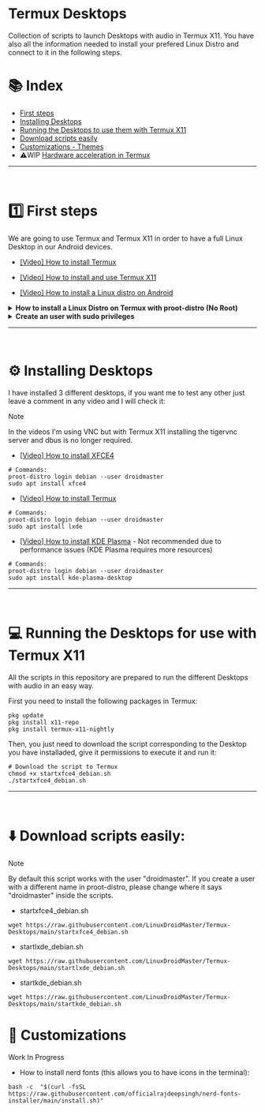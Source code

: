 # Termux Desktops
Collection of scripts to launch Desktops with audio in Termux X11. You have also all the information needed to install your prefered Linux Distro and connect to it in the following steps. 

# 📚 Index
* [First steps](#first-steps)
* [Installing Desktops](#installing-desktops)
* [Running the Desktops to use them with Termux X11](#running-desktops)
* [Download scripts easily](#easy-download)
* [Customizations - Themes](#customizations)
* ⚠️WIP [Hardware acceleration in Termux](https://github.com/LinuxDroidMaster/Termux-Desktops/blob/main/Documentation/HardwareAcceleration.md)

---  
<br>

# 1️⃣ First steps <a name=first-steps></a>
We are going to use Termux and Termux X11 in order to have a full Linux Desktop in our Android devices. 

* [[Video] How to install Termux](https://www.youtube.com/watch?v=OMJAyq5NHp0)

* [[Video] How to install and use Termux X11](https://www.youtube.com/watch?v=mXkXzFqSeYE)

* [[Video] How to install a Linux distro on Android](https://www.youtube.com/watch?v=OMJAyq5NHp0)


<details>
<summary><strong> How to install a Linux Distro on Termux with proot-distro (No Root)</strong></summary>

You can check the video described in the First Steps section. The written steps are the following ones: 

1. Open Termux
2. Install proot-distro  
```
pkg update
pkg install proot-distro
```
3. Install Debian (or the distor you prefer)
```
proot-distro install debian
```
4 Log in to the distro 
```
proot-distro login debian
```
</details>

<details>
<summary><strong>Create an user with sudo privileges</summary></strong>

The steps are described in the video linked in the previous point. 

1. Install needed packages
```
apt update -y
apt install sudo nano adduser -y
```
2. Create an user
```
adduser droidmaster
```
3. Give the user sudo privileges
```
nano /etc/sudoers

# Add the following line to the file
droidmaster ALL=(ALL:ALL) ALL
```
4. Check you can execute sudo commands (it should return `root`)
```
sudo whoami 
```  

</details>  

---  
<br>

# ⚙️ Installing Desktops <a name=installing-desktops></a> 

I have installed 3 different desktops, if you want me to test any other just leave a comment in any video and I will check it: 

> [!NOTE]
> In the videos I'm using VNC but with Termux X11 installing the tigervnc server and dbus is no longer required.

* [[Video] How to install XFCE4](https://www.youtube.com/watch?v=LO8LWh5tPg8&list=PL4worxVHtqXo8EPHfLcoy5tPwjVSaqdB5&index=6)

```
# Commands: 
proot-distro login debian --user droidmaster
sudo apt install xfce4
```

* [[Video] How to install Termux](https://www.youtube.com/watch?v=OMJAyq5NHp0)
```
# Commands: 
proot-distro login debian --user droidmaster
sudo apt install lxde
```

* [[Video] How to install KDE Plasma](https://www.youtube.com/watch?v=fru4SWvUowI&list=PL4worxVHtqXo8EPHfLcoy5tPwjVSaqdB5&index=2)  - Not recommended due to performance issues (KDE Plasma requires more resources)
```
# Commands: 
proot-distro login debian --user droidmaster
sudo apt install kde-plasma-desktop
```

---  
<br>

# 💻 Running the Desktops for use with Termux X11 <a name=running-desktops></a>
All the scripts in this repository are prepared to run the different Desktops with audio in an easy way. 

First you need to install the following packages in Termux: 
```
pkg update
pkg install x11-repo
pkg install termux-x11-nightly
```

Then, you just need to download the script corresponding to the Desktop you have installaded, give it permissions to execute it and run it: 
```
# Download the script to Termux
chmod +x startxfce4_debian.sh
./startxfce4_debian.sh
```

---  
<br>

# ⬇️ Download scripts easily: <a name=easy-download></a> 

> [!NOTE]  
> By default this script works with the user "droidmaster". If you create a user with a different name in proot-distro, please change where it says "droidmaster" inside the scripts.

* startxfce4_debian.sh
```
wget https://raw.githubusercontent.com/LinuxDroidMaster/Termux-Desktops/main/startxfce4_debian.sh
```
* startlxde_debian.sh
```
wget https://raw.githubusercontent.com/LinuxDroidMaster/Termux-Desktops/main/startlxde_debian.sh
```
* startkde_debian.sh
```
wget https://raw.githubusercontent.com/LinuxDroidMaster/Termux-Desktops/main/startkde_debian.sh
```

# 🎨 Customizations <a name=customizations></a>
Work In Progress
* How to install nerd fonts (this allows you to have icons in the terminal):
```
bash -c  "$(curl -fsSL https://raw.githubusercontent.com/officialrajdeepsingh/nerd-fonts-installer/main/install.sh)"
```
